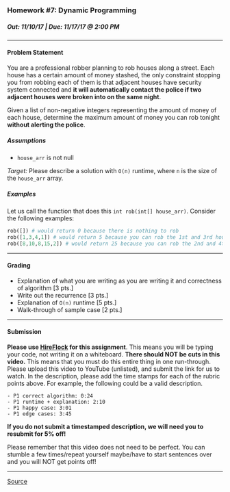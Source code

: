 ### Homework #7: Dynamic Programming
##### Out: 11/10/17 | Due: 11/17/17 @ 2:00 PM
___
#### Problem Statement
You are a professional robber planning to rob houses along a street. Each house has a certain amount of money stashed, the only constraint stopping you from robbing each of them is that adjacent houses have security system connected and **it will automatically contact the police if two adjacent houses were broken into on the same night**.

Given a list of non-negative integers representing the amount of money of each house, determine the maximum amount of money you can rob tonight **without alerting the police**.

##### Assumptions
- `house_arr` is not null

*Target:* Please describe a solution with `O(n)` runtime, where `n` is the size of the `house_arr` array.

##### Examples

Let us call the function that does this `int rob(int[] house_arr)`. Consider the following examples:

```python
rob([]) # would return 0 because there is nothing to rob
rob([1,3,4,1]) # would return 5 because you can rob the 1st and 3rd houses
rob([8,10,8,15,2]) # would return 25 because you can rob the 2nd and 4th houses
```

____

#### Grading

- Explanation of what you are writing as you are writing it and correctness of algorithm [3 pts.]
- Write out the recurrence [3 pts.]
- Explanation of `O(n)` runtime [5 pts.]
- Walk-through of sample case [2 pts.]

___

#### Submission

**Please use [HireFlock](https://www.hireflock.com/) for this assignment**. This means you will be typing your code, not writing it on a whiteboard. **There should NOT be cuts in this video.** This means that you must do this entire thing in one run-through. Please upload this video to YouTube (unlisted), and submit the link for us to watch. In the description, please add the time stamps for each of the rubric points above. For example, the following could be a valid description.

```text
- P1 correct algorithm: 0:24
- P1 runtime + explanation: 2:10
- P1 happy case: 3:01
- P1 edge cases: 3:45
```

**If you do not submit a timestamped description, we will need you to resubmit for 5% off!**

Please remember that this video does not need to be perfect. You can stumble a few times/repeat yourself maybe/have to start sentences over and you will NOT get points off!

___

[Source](https://leetcode.com/problems/house-robber/description/)